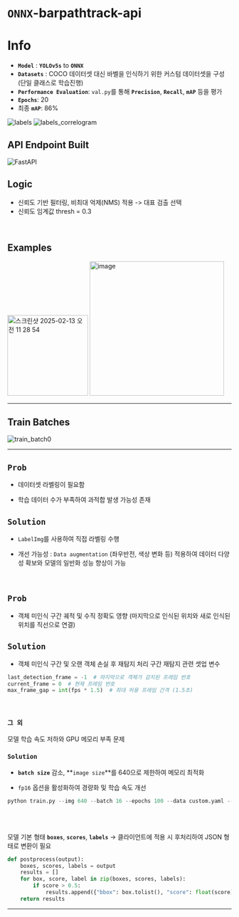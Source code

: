 # `ONNX`-barpathtrack-api

# Info

- **`Model`** : **`YOLOv5s`** to **`ONNX`**
- **`Datasets`** : COCO 데이터셋 대신 바벨을 인식하기 위한 커스텀 데이터셋을 구성 (단일 클래스로 학습진행)
- **`Performance Evaluation`**: `val.py`를 통해 **`Precision`**, **`Recall`**, **`mAP`** 등을 평가
- **`Epochs`**: 20
- 최종 **`mAP`**: 86%

  
![labels](https://github.com/user-attachments/assets/deb0684b-f103-4fd5-9920-bff4b9c33628)
![labels_correlogram](https://github.com/user-attachments/assets/a37e9b49-d5e2-4a15-9ef6-beaa87458b1b)

## API Endpoint Built
![FastAPI](https://img.shields.io/badge/FastAPI-005571?style=for-the-badge&logo=fastapi)


## Logic
- 신뢰도 기반 필터링, 비최대 억제(NMS) 적용 -> 대표 검출 선택
- 신뢰도 임계값 thresh = 0.3

<br>

## Examples
<img width="181" alt="스크린샷 2025-02-13 오전 11 28 54" src="https://github.com/user-attachments/assets/960004aa-ef30-482b-bfd9-2239457c67fc" />
<img width="302" alt="image" src="https://github.com/user-attachments/assets/06f8f567-aa53-4b9a-b686-9328df059b75" />


---


## Train Batches
![train_batch0](https://github.com/user-attachments/assets/1013e437-3f28-48a3-bdb3-e773770ddf05)

---

## `Prob`
- 데이터셋 라벨링이 필요함
  
- 학습 데이터 수가 부족하여 과적합 발생 가능성 존재

## `Solution`
- `LabelImg`를 사용하여 직접 라벨링 수행
  
- 개선 가능성 : `Data augmentation` (좌우반전, 색상 변화 등) 적용하여 데이터 다양성 확보와 모델의 일반화 성능 향상이 가능

<br>

## `Prob`
- 객체 미인식 구간 궤적 및 수직 정확도 영향
(마지막으로 인식된 위치와 새로 인식된 위치를 직선으로 연결)

## `Solution`
- 객체 미인식 구간 및 오랜 객체 손실 후 재탐지 처리
구간 재탐지 관련 셋업 변수
```python
last_detection_frame = -1  # 마지막으로 객체가 감지된 프레임 번호
current_frame = 0  # 현재 프레임 번호
max_frame_gap = int(fps * 1.5)  # 최대 허용 프레임 간격 (1.5초)
```

<br>

### `그 외`
모델 학습 속도 저하와 GPU 메모리 부족 문제

### `Solution`
- **`batch size`** 감소, **`image size`**를 640으로 제한하여 메모리 최적화
  
- `fp16` 옵션을 활성화하여 경량화 및 학습 속도 개선
```python
python train.py --img 640 --batch 16 --epochs 100 --data custom.yaml --weights yolov5s.pt
```

<br>
<br>

모델 기본 형태 **`boxes`**, **`scores`**, **`labels`** -> 클라이언트에 적용 시 후처리하여 JSON 형태로 변환이 필요
```python
def postprocess(output):
    boxes, scores, labels = output
    results = []
    for box, score, label in zip(boxes, scores, labels):
        if score > 0.5:
            results.append({"bbox": box.tolist(), "score": float(score), "label": int(label)})
    return results
```

---

